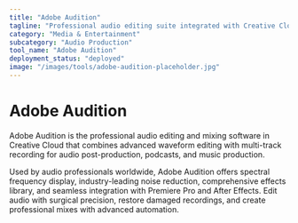 ```yaml
---
title: "Adobe Audition"
tagline: "Professional audio editing suite integrated with Creative Cloud"
category: "Media & Entertainment"
subcategory: "Audio Production"
tool_name: "Adobe Audition"
deployment_status: "deployed"
image: "/images/tools/adobe-audition-placeholder.jpg"
---
```


# Adobe Audition

Adobe Audition is the professional audio editing and mixing software in Creative Cloud that combines advanced waveform editing with multi-track recording for audio post-production, podcasts, and music production.

Used by audio professionals worldwide, Adobe Audition offers spectral frequency display, industry-leading noise reduction, comprehensive effects library, and seamless integration with Premiere Pro and After Effects. Edit audio with surgical precision, restore damaged recordings, and create professional mixes with advanced automation.
